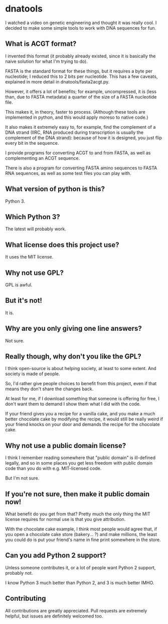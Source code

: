 # dnatools
I watched a video on genetic engineering and thought it was really cool. I decided to make some simple tools to work with DNA sequences for fun.
## What is ACGT format?
I invented this format (it probably already existed, since it is basically the naive solution for what I'm trying to do).

FASTA is the standard format for these things, but it requires a byte per nucleotide; I reduced this to 2 bits per nucleotide.
This has a few caveats, explained in more detail in dnatools/fasta2acgt.py.

However, it offers a lot of benefits; for example, uncompressed, it is (less than, due to FASTA metadata) a quarter of the size of a FASTA nucleotide file.

This makes it, in theory, faster to process. (Although these tools are implemented in python, and this would apply moreso to native code.)

It also makes it extremely easy to, for example, find the complement of a DNA strand (IIRC, RNA produced during transcription is usually the complement of the DNA strand): because of how it is designed, you just flip every bit in the sequence.

I provide programs for converting ACGT to and from FASTA, as well as complementing an ACGT sequence.

There is also a program for converting FASTA amino sequences to FASTA RNA sequences, as well as some test files you can play with.
## What version of python is this?
Python 3.
## Which Python 3?
The latest will probably work.
## What license does this project use?
It uses the MIT license.
## Why not use GPL?
GPL is awful.
## But it's not!
It is.
## Why are you only giving one line answers?
Not sure.
## Really though, why don't you like the GPL?
I think open-source is about helping society, at least to some extent. And society is made of people.

So, I'd rather give people choices to benefit from this project, even if that means they don't share the changes back.

At least for me, if I download something that someone is offering for free, I don't want them to demand I show them what I did with the code.

If your friend gives you a recipe for a vanilla cake, and you make a much better chocolate cake by modifying the recipe, it would still be really weird if your friend knocks on your door and demands the recipe for the chocolate cake.

## Why not use a public domain license?
I think I remember reading somewhere that "public domain" is ill-defined legally, and so in some places you get less freedom with public domain code than you do with e.g. MIT-licensed code.

But I'm not sure.
## If you're not sure, then make it public domain now!
What benefit do you get from that? Pretty much the only thing the MIT license requires for normal use is that you give attribution.

With the chocolate cake example, I think most people would agree that, if you open a chocolate cake store (bakery... ?) and make millions, the least you could do is put your friend's name in fine print somewhere in the store.

## Can you add Python 2 support?
Unless someone contributes it, or a lot of people want Python 2 support, probably not.

I know Python 3 much better than Python 2, and 3 is much better IMHO.
## Contributing
All contributions are greatly appreciated. Pull requests are extremely helpful, but issues are definitely welcomed too.
